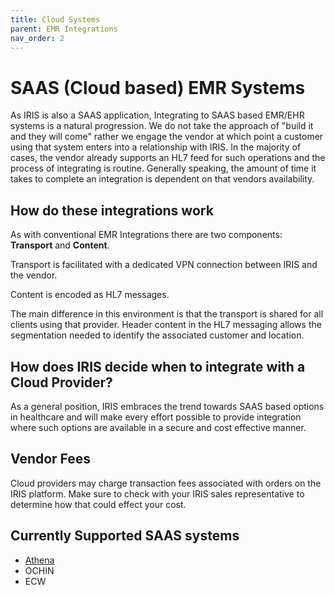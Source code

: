 ```yaml
---
title: Cloud Systems
parent: EMR Integrations
nav_order: 2
---
```


# SAAS (Cloud based) EMR Systems

As IRIS is also a SAAS application, Integrating to SAAS based EMR/EHR systems is a natural progression. We do not take the approach of "build it and they will come" rather we engage the vendor at which point a customer using that system enters into a relationship with IRIS. In the majority of cases, the vendor already supports an HL7 feed for such operations and the process of  integrating is routine. Generally speaking, the amount of time it takes to complete an integration is dependent on that vendors availability.

## How do these integrations work
As with conventional EMR Integrations there are two components: **Transport** and **Content**.

Transport is facilitated with a dedicated VPN connection between IRIS and the vendor.

Content is encoded as HL7 messages.

The main difference in this environment is that the transport is shared for all clients using that provider.  Header content in the HL7 messaging allows the segmentation needed to identify the associated customer and location. 

## How does IRIS decide when to integrate with a Cloud Provider?
As a general position, IRIS embraces the trend towards SAAS based options in healthcare and will make every effort possible to provide integration where such options are available in a secure and cost effective manner. 

## Vendor Fees
Cloud providers may charge transaction fees associated with orders on the IRIS platform.  Make sure to check with your IRIS sales representative to determine how that could effect your cost.


## Currently Supported SAAS systems
- [Athena](/assets/Athena.pdf)
- OCHIN
- ECW